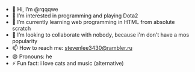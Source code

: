 - 👋 Hi, I’m @rqqqwe
- 👀 I’m interested in programming and playing Dota2
- 🌱 I’m currently learning web programming in HTML from absolute scratch
- 💞️ I’m looking to collaborate with nobody, because i'm don't have a mos popularity
- 📫 How to reach me: stevenlee3430@rambler.ru
- 😄 Pronouns: he
- ⚡ Fun fact: i love cats and music (alternative)

<!---
rqqqwe/rqqqwe is a ✨ special ✨ repository because its `README.md` (this file) appears on your GitHub profile.
You can click the Preview link to take a look at your changes.
--->
